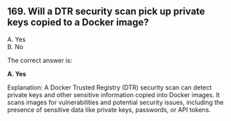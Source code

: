 ## 169. Will a DTR security scan pick up private keys copied to a Docker image?
A. Yes  
B. No  

The correct answer is:

**A. Yes**

Explanation:
A Docker Trusted Registry (DTR) security scan can detect private keys and other sensitive information copied into Docker images. It scans images for vulnerabilities and potential security issues, including the presence of sensitive data like private keys, passwords, or API tokens.
